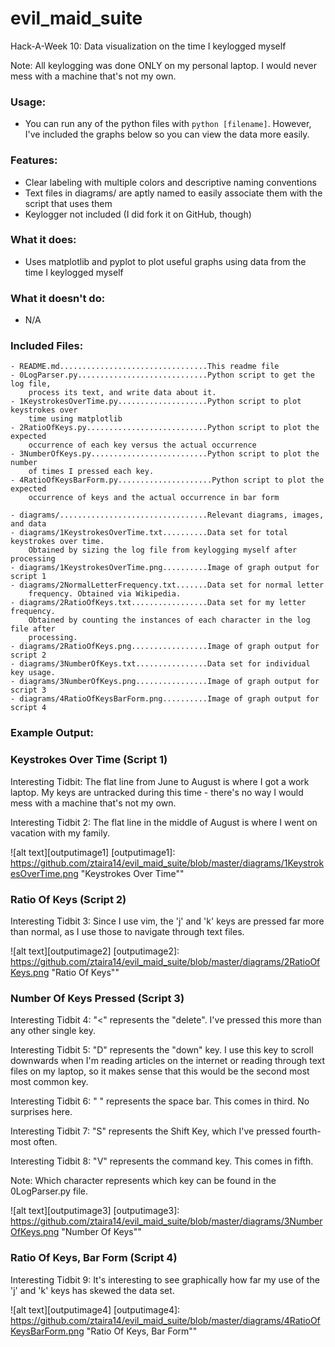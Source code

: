 # evil_maid_suite
Hack-A-Week 10: Data visualization on the time I keylogged myself

Note: All keylogging was done ONLY on my personal laptop. I would never mess
with a machine that's not my own.

### Usage:
- You can run any of the python files with `python [filename]`. However,
I've included the graphs below so you can view the data more easily.

### Features:
- Clear labeling with multiple colors and descriptive naming conventions
- Text files in diagrams/ are aptly named to easily associate them with the
script that uses them
- Keylogger not included (I did fork it on GitHub, though)

### What it does:
- Uses matplotlib and pyplot to plot useful graphs using data from the time I
keylogged myself

### What it doesn't do:
- N/A

### Included Files:
```
- README.md.................................This readme file
- 0LogParser.py.............................Python script to get the log file,
    process its text, and write data about it.
- 1KeystrokesOverTime.py....................Python script to plot keystrokes over
    time using matplotlib
- 2RatioOfKeys.py...........................Python script to plot the expected
    occurrence of each key versus the actual occurrence
- 3NumberOfKeys.py..........................Python script to plot the number
    of times I pressed each key.
- 4RatioOfKeysBarForm.py.....................Python script to plot the expected
    occurrence of keys and the actual occurrence in bar form

- diagrams/.................................Relevant diagrams, images, and data
- diagrams/1KeystrokesOverTime.txt..........Data set for total keystrokes over time.
    Obtained by sizing the log file from keylogging myself after processing
- diagrams/1KeystrokesOverTime.png..........Image of graph output for script 1
- diagrams/2NormalLetterFrequency.txt.......Data set for normal letter
    frequency. Obtained via Wikipedia.
- diagrams/2RatioOfKeys.txt.................Data set for my letter frequency.
    Obtained by counting the instances of each character in the log file after
    processing.
- diagrams/2RatioOfKeys.png.................Image of graph output for script 2
- diagrams/3NumberOfKeys.txt................Data set for individual key usage.
- diagrams/3NumberOfKeys.png................Image of graph output for script 3
- diagrams/4RatioOfKeysBarForm.png..........Image of graph output for script 4
```
### Example Output:

### Keystrokes Over Time (Script 1)

Interesting Tidbit: The flat line from June to August is where I got a work
laptop. My keys are untracked during this time - there's no way I would mess
with a machine that's not my own.

Interesting Tidbit 2: The flat line in the middle of August is where I went on
vacation with my family.

![alt text][outputimage1]
[outputimage1]: https://github.com/ztaira14/evil_maid_suite/blob/master/diagrams/1KeystrokesOverTime.png "Keystrokes Over Time""

### Ratio Of Keys (Script 2)

Interesting Tidbit 3: Since I use vim, the 'j' and 'k' keys are pressed far
more than normal, as I use those to navigate through text files.

![alt text][outputimage2]
[outputimage2]: https://github.com/ztaira14/evil_maid_suite/blob/master/diagrams/2RatioOfKeys.png "Ratio Of Keys""

### Number Of Keys Pressed (Script 3)

Interesting Tidbit 4: "<" represents the "delete". I've pressed this more than
any other single key.

Interesting Tidbit 5: "D" represents the "down" key.  I use this key to scroll
downwards when I'm reading articles on the internet or reading through text
files on my laptop, so it makes sense that this would be the second most
most common key.

Interesting Tidbit 6: " " represents the space bar. This comes in third. No
surprises here.

Interesting Tidbit 7: "S" represents the Shift Key, which I've pressed fourth-
most often.

Interesting Tidbit 8: "V" represents the command key. This comes in fifth.

Note: Which character represents which key can be found in the 0LogParser.py
file.

![alt text][outputimage3]
[outputimage3]: https://github.com/ztaira14/evil_maid_suite/blob/master/diagrams/3NumberOfKeys.png "Number Of Keys""

### Ratio Of Keys, Bar Form (Script 4)

Interesting Tidbit 9: It's interesting to see graphically how far my use of
the 'j' and 'k' keys has skewed the data set.

![alt text][outputimage4]
[outputimage4]: https://github.com/ztaira14/evil_maid_suite/blob/master/diagrams/4RatioOfKeysBarForm.png "Ratio Of Keys, Bar Form""
